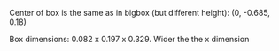Center of box is the same as in bigbox (but different height): (0, -0.685, 0.18)

Box dimensions: 0.082 x 0.197 x 0.329. Wider the the x dimension
